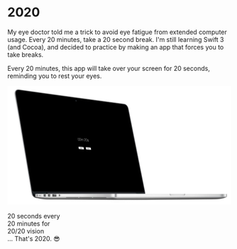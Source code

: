 # 2020

My eye doctor told me a trick to avoid eye fatigue from extended computer usage. Every 20 minutes, take a 20 second break. 
I'm still learning Swift 3 (and Cocoa), and decided to practice by making an app that forces you to take breaks.

Every 20 minutes, this app will take over your screen for 20 seconds, reminding you to rest your eyes. 

![Demo](https://raw.githubusercontent.com/pbitutsky/2020/master/demo.png)


20 seconds every  
20 minutes for  
20/20 vision  
... That's 2020. 😎

